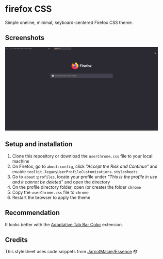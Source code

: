 # firefox CSS
Simple oneline, minimal, keyboard-centered Firefox CSS theme.

## Screenshots
![screenshot1](ass/screenshot1.png)

## Setup and installation
1. Clone this repository or download the `userChrome.css` file to your local machine
2. On Firefox, go to `about:config`, click *"Accept the Risk and Continue"* and enable `toolkit.legacyUserProfileCustomizations.stylesheets`
3. Go to `about:profiles`, locate your profile under *"This is the profile in use and it cannot be deleted"* and open the directory
4. On the profile directory folder, open (or create) the folder `chrome`
5. Copy the `userChrome.css` file to `chrome`
6. Restart the browser to apply the theme

## Recommendation
It looks better with the [Adaptative Tab Bar Color](https://addons.mozilla.org/en-US/firefox/addon/adaptive-tab-bar-colour/) extension.

## Credits
This stylesheet uses code snippets from [JarnotMaciej/Essence](https://github.com/JarnotMaciej/Essence) 😳
